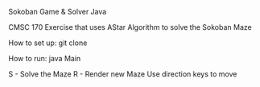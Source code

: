 Sokoban Game & Solver
Java

CMSC 170 Exercise that uses AStar Algorithm to solve the Sokoban Maze

How to set up:
git clone

How to run:
java Main

S - Solve the Maze
R - Render new Maze
Use direction keys to move
